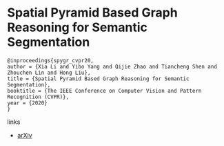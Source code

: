 # Spatial Pyramid Based Graph Reasoning for Semantic Segmentation

```
@inproceedings{spygr_cvpr20,
author = {Xia Li and Yibo Yang and Qijie Zhao and Tiancheng Shen and Zhouchen Lin and Hong Liu},
title = {Spatial Pyramid Based Graph Reasoning for Semantic Segmentation},
booktitle = {The IEEE Conference on Computer Vision and Pattern Recognition (CVPR)},
year = {2020}
}
```

links
- [arXiv](https://arxiv.org/abs/2003.10211)
